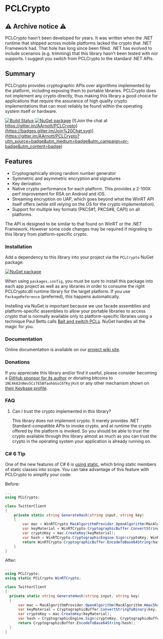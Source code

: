 # PCLCrypto

## ⚠️ Archive notice ⚠️

PCLCrypto hasn't been developed for years.
It was written when the .NET runtime that shipped across mobile platforms lacked the crypto that .NET Framework had.
That hole has long since been filled.
.NET has evolved to include scenarios (e.g. trimming) that this library hasn't been tested with nor supports.
I suggest you switch from PCLCrypto to the standard .NET APIs.

## Summary

PCLCrypto provides cryptographic APIs over algorithms implemented by the platform, including exposing them to portable libraries.
PCLCrypto does not implement any crypto directly, thus making this library a good choice for applications that require the assurance of high quality crypto implementations that can most reliably be found within the operating system itself or hardware.

[![Build Status](https://dev.azure.com/andrewarnott/OSS/_apis/build/status/PCLCrypto?branchName=main)](https://dev.azure.com/andrewarnott/OSS/_build/latest?definitionId=45&branchName=main)
[![NuGet package](https://buildstats.info/nuget/PCLCrypto?includePreReleases=true)](https://nuget.org/packages/PCLCrypto)
[![Join the chat at https://gitter.im/AArnott/PCLCrypto](https://badges.gitter.im/Join%20Chat.svg)](https://gitter.im/AArnott/PCLCrypto?utm_source=badge&utm_medium=badge&utm_campaign=pr-badge&utm_content=badge)

## Features

* Cryptographically strong random number generator
* Symmetric and asymmetric encryption and signatures
* Key derivation
* Native crypto performance for each platform. This provides a 2-100X perf improvement for RSA on Android and iOS.
* Streaming encryption on UAP, which goes beyond what the WinRT API itself offers (while still relying on the OS for the crypto implementation).
* Support for multiple key formats (PKCS#1, PKCS#8, CAPI) on all platforms.

The API is designed to be similar to that found on WinRT or the .NET Framework. However some code changes may be required if migrating to this library from platform-specific crypto.

### Installation

Add a dependency to this library into your project via the `PCLCrypto` NuGet package:

[![NuGet package](https://buildstats.info/nuget/PCLCrypto?includePreReleases=true)](https://nuget.org/packages/PCLCrypto)

When using `packages.config`, you must be sure to install this package into each app project as well as any libraries in order to consume the right PCLCrypto.dll runtime library for the target platform.
If you use `PackageReference` (preferred), this happens automatically.

Installing via NuGet is important because we use facade assemblies and platform-specific assemblies to allow your portable libraries to access crypto that is normally available only to platform-specific libraries using a technique Paul Betts calls [Bait and switch PCLs][BaitAndSwitch]. NuGet handles all the magic for you.

### Documentation

Online documentation is available on our [project wiki site][Wiki].

### Donations

If you appreciate this library and/or find it useful, please consider becoming a [GitHub sponsor for its author](https://github.com/sponsors/AArnott)
or donating bitcoins to `1NC4k82nNev5Cz7ESBfaohbGsC6TKyjKvX` or any other mechanism shown on [their Keybase profile][Keybase].

### FAQ

1. Can I trust the crypto implemented in this library?

   This library does not implement crypto. It merely provides .NET Standard-compatible APIs to invoke crypto, and at runtime the crypto offered by the platform is invoked. So you should be able to trust the crypto available through this library almost as much as you can trust the crypto in the operating system your application is already running on.

### C# 6 Tip

One of the new features of C# 6 is [using static][StaticUsing], which bring static members of static classes into scope. You can take advantage of this feature with PCLCrypto to simplify your code:

Before:

```csharp
...
using PCLCrypto;

class TwitterClient
{
    private static string GenerateHash(string input, string key)
    {
        var mac = WinRTCrypto.MacAlgorithmProvider.OpenAlgorithm(MacAlgorithm.HmacSha1);
        var keyMaterial = WinRTCrypto.CryptographicBuffer.ConvertStringToBinary(key, Encoding.UTF8);
        var cryptoKey = mac.CreateKey(keyMaterial);
        var hash = WinRTCrypto.CryptographicEngine.Sign(cryptoKey, WinRTCrypto.CryptographicBuffer.ConvertStringToBinary(input, Encoding.UTF8));
        return WinRTCrypto.CryptographicBuffer.EncodeToBase64String(hash);
    }
}
```

After:

```csharp
...
using PCLCrypto;
using static PCLCrypto.WinRTCrypto;

class TwitterClient
{
  private static string GenerateHash(string input, string key)
  {
      var mac = MacAlgorithmProvider.OpenAlgorithm(MacAlgorithm.HmacSha1);
      var keyMaterial = CryptographicBuffer.ConvertStringToBinary(key, Encoding.UTF8);
      var cryptoKey = mac.CreateKey(keyMaterial);
      var hash = CryptographicEngine.Sign(cryptoKey, CryptographicBuffer.ConvertStringToBinary(input, Encoding.UTF8));
      return CryptographicBuffer.EncodeToBase64String(hash);
  }
}
```

 [BaitAndSwitch]: http://log.paulbetts.org/the-bait-and-switch-pcl-trick/
 [Wiki]: https://github.com/aarnott/pclcrypto/wiki
 [StaticUsing]: http://intellitect.com/static-using-statement-in-c-6-0/
 [Keybase]: https://keybase.io/aarnott
